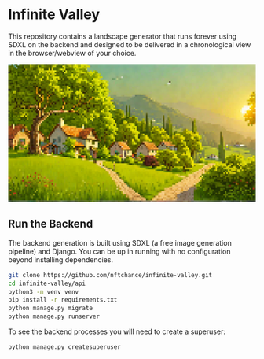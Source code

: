 # Infinite Valley

This repository contains a landscape generator that runs forever using SDXL on the backend and designed to be delivered in a chronological view in the browser/webview of your choice.

![Preview generation image](./preview.png)

## Run the Backend

The backend generation is built using SDXL (a free image generation pipeline) and Django. You can be up in running with no configuration beyond installing dependencies.

```bash
git clone https://github.com/nftchance/infinite-valley.git
cd infinite-valley/api
python3 -m venv venv
pip install -r requirements.txt
python manage.py migrate
python manage.py runserver
```

To see the backend processes you will need to create a superuser:

```bash
python manage.py createsuperuser
```
